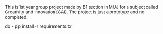 This is 1st year group project made by B1 section in MUJ for a subject called Creativity and Innovation [CAI].
The project is just a prototype and no completed.


do -
pip install -r requirements.txt
